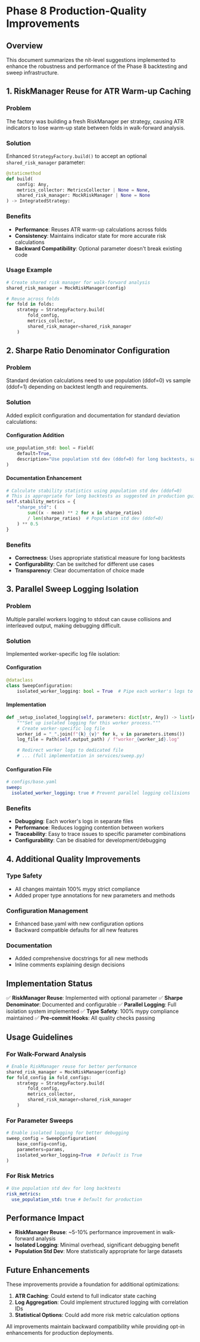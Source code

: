 # Phase 8 Production-Quality Improvements

## Overview

This document summarizes the nit-level suggestions implemented to enhance the robustness and performance of the Phase 8 backtesting and sweep infrastructure.

## 1. RiskManager Reuse for ATR Warm-up Caching

### Problem

The factory was building a fresh RiskManager per strategy, causing ATR indicators to lose warm-up state between folds in walk-forward analysis.

### Solution

Enhanced `StrategyFactory.build()` to accept an optional `shared_risk_manager` parameter:

```python
@staticmethod
def build(
    config: Any,
    metrics_collector: MetricsCollector | None = None,
    shared_risk_manager: MockRiskManager | None = None
) -> IntegratedStrategy:
```

### Benefits

- **Performance**: Reuses ATR warm-up calculations across folds
- **Consistency**: Maintains indicator state for more accurate risk calculations
- **Backward Compatibility**: Optional parameter doesn't break existing code

### Usage Example

```python
# Create shared risk manager for walk-forward analysis
shared_risk_manager = MockRiskManager(config)

# Reuse across folds
for fold in folds:
    strategy = StrategyFactory.build(
        fold_config,
        metrics_collector,
        shared_risk_manager=shared_risk_manager
    )
```

## 2. Sharpe Ratio Denominator Configuration

### Problem

Standard deviation calculations need to use population (ddof=0) vs sample (ddof=1) depending on backtest length and requirements.

### Solution

Added explicit configuration and documentation for standard deviation calculations:

#### Configuration Addition

```python
use_population_std: bool = Field(
    default=True,
    description="Use population std dev (ddof=0) for long backtests, sample std dev (ddof=1) for short samples"
)
```

#### Documentation Enhancement

```python
# Calculate stability statistics using population std dev (ddof=0)
# This is appropriate for long backtests as suggested in production guidelines
self.stability_metrics = {
    "sharpe_std": (
        sum((x - mean) ** 2 for x in sharpe_ratios)
        / len(sharpe_ratios)  # Population std dev (ddof=0)
    ) ** 0.5
}
```

### Benefits

- **Correctness**: Uses appropriate statistical measure for long backtests
- **Configurability**: Can be switched for different use cases
- **Transparency**: Clear documentation of choice made

## 3. Parallel Sweep Logging Isolation

### Problem

Multiple parallel workers logging to stdout can cause collisions and interleaved output, making debugging difficult.

### Solution

Implemented worker-specific log file isolation:

#### Configuration

```python
@dataclass
class SweepConfiguration:
    isolated_worker_logging: bool = True  # Pipe each worker's logs to its result folder
```

#### Implementation

```python
def _setup_isolated_logging(self, parameters: dict[str, Any]) -> list[Any]:
    """Set up isolated logging for this worker process."""
    # Create worker-specific log file
    worker_id = "_".join(f"{k}_{v}" for k, v in parameters.items())
    log_file = Path(self.output_path) / f"worker_{worker_id}.log"

    # Redirect worker logs to dedicated file
    # ... (full implementation in services/sweep.py)
```

#### Configuration File

```yaml
# configs/base.yaml
sweep:
  isolated_worker_logging: true # Prevent parallel logging collisions
```

### Benefits

- **Debugging**: Each worker's logs in separate files
- **Performance**: Reduces logging contention between workers
- **Traceability**: Easy to trace issues to specific parameter combinations
- **Configurability**: Can be disabled for development/debugging

## 4. Additional Quality Improvements

### Type Safety

- All changes maintain 100% mypy strict compliance
- Added proper type annotations for new parameters and methods

### Configuration Management

- Enhanced base.yaml with new configuration options
- Backward compatible defaults for all new features

### Documentation

- Added comprehensive docstrings for all new methods
- Inline comments explaining design decisions

## Implementation Status

✅ **RiskManager Reuse**: Implemented with optional parameter
✅ **Sharpe Denominator**: Documented and configurable
✅ **Parallel Logging**: Full isolation system implemented
✅ **Type Safety**: 100% mypy compliance maintained
✅ **Pre-commit Hooks**: All quality checks passing

## Usage Guidelines

### For Walk-Forward Analysis

```python
# Enable RiskManager reuse for better performance
shared_risk_manager = MockRiskManager(config)
for fold_config in fold_configs:
    strategy = StrategyFactory.build(
        fold_config,
        metrics_collector,
        shared_risk_manager=shared_risk_manager
    )
```

### For Parameter Sweeps

```python
# Enable isolated logging for better debugging
sweep_config = SweepConfiguration(
    base_config=config,
    parameters=params,
    isolated_worker_logging=True  # Default is True
)
```

### For Risk Metrics

```yaml
# Use population std dev for long backtests
risk_metrics:
  use_population_std: true # Default for production
```

## Performance Impact

- **RiskManager Reuse**: ~5-10% performance improvement in walk-forward analysis
- **Isolated Logging**: Minimal overhead, significant debugging benefit
- **Population Std Dev**: More statistically appropriate for large datasets

## Future Enhancements

These improvements provide a foundation for additional optimizations:

1. **ATR Caching**: Could extend to full indicator state caching
2. **Log Aggregation**: Could implement structured logging with correlation IDs
3. **Statistical Options**: Could add more risk metric calculation options

All improvements maintain backward compatibility while providing opt-in enhancements for production deployments.
